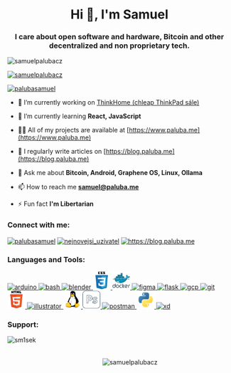 <h1 align="center">Hi 👋, I'm Samuel</h1>
<h3 align="center">I care about open software and hardware, Bitcoin and other decentralized and non proprietary tech.</h3>

<p align="left"> <img src="https://komarev.com/ghpvc/?username=samuelpalubacz&label=Profile%20views&color=0e75b6&style=flat" alt="samuelpalubacz" /> </p>

<p align="left"> <a href="https://github.com/ryo-ma/github-profile-trophy"><img src="https://github-profile-trophy.vercel.app/?username=samuelpalubacz" alt="samuelpalubacz" /></a> </p>

<p align="left"> <a href="https://twitter.com/palubasamuel" target="blank"><img src="https://img.shields.io/twitter/follow/palubasamuel?logo=twitter&style=for-the-badge" alt="palubasamuel" /></a> </p>

- 🔭 I’m currently working on [ThinkHome (chleap ThinkPad sále)](https://ThinkHome.paluba.me)

- 🌱 I’m currently learning **React, JavaScript**

- 👨‍💻 All of my projects are available at [https://www.paluba.me](https://www.paluba.me)

- 📝 I regularly write articles on [https://blog.paluba.me](https://blog.paluba.me)

- 💬 Ask me about **Bitcoin, Android, Graphene OS, Linux, Ollama**

- 📫 How to reach me **samuel@paluba.me**

- ⚡ Fun fact **I'm Libertarian**

<h3 align="left">Connect with me:</h3>
<p align="left">
<a href="https://twitter.com/palubasamuel" target="blank"><img align="center" src="https://raw.githubusercontent.com/rahuldkjain/github-profile-readme-generator/master/src/images/icons/Social/twitter.svg" alt="palubasamuel" height="30" width="40" /></a>
<a href="https://instagram.com/nejnovejsi_uzivatel" target="blank"><img align="center" src="https://raw.githubusercontent.com/rahuldkjain/github-profile-readme-generator/master/src/images/icons/Social/instagram.svg" alt="nejnovejsi_uzivatel" height="30" width="40" /></a>
<a href="/https://blog.paluba.me" target="blank"><img align="center" src="https://raw.githubusercontent.com/rahuldkjain/github-profile-readme-generator/master/src/images/icons/Social/rss.svg" alt="https://blog.paluba.me" height="30" width="40" /></a>
</p>

<h3 align="left">Languages and Tools:</h3>
<p align="left"> <a href="https://www.arduino.cc/" target="_blank" rel="noreferrer"> <img src="https://cdn.worldvectorlogo.com/logos/arduino-1.svg" alt="arduino" width="40" height="40"/> </a> <a href="https://www.gnu.org/software/bash/" target="_blank" rel="noreferrer"> <img src="https://www.vectorlogo.zone/logos/gnu_bash/gnu_bash-icon.svg" alt="bash" width="40" height="40"/> </a> <a href="https://www.blender.org/" target="_blank" rel="noreferrer"> <img src="https://download.blender.org/branding/community/blender_community_badge_white.svg" alt="blender" width="40" height="40"/> </a> <a href="https://www.w3schools.com/css/" target="_blank" rel="noreferrer"> <img src="https://raw.githubusercontent.com/devicons/devicon/master/icons/css3/css3-original-wordmark.svg" alt="css3" width="40" height="40"/> </a> <a href="https://www.docker.com/" target="_blank" rel="noreferrer"> <img src="https://raw.githubusercontent.com/devicons/devicon/master/icons/docker/docker-original-wordmark.svg" alt="docker" width="40" height="40"/> </a> <a href="https://www.figma.com/" target="_blank" rel="noreferrer"> <img src="https://www.vectorlogo.zone/logos/figma/figma-icon.svg" alt="figma" width="40" height="40"/> </a> <a href="https://flask.palletsprojects.com/" target="_blank" rel="noreferrer"> <img src="https://www.vectorlogo.zone/logos/pocoo_flask/pocoo_flask-icon.svg" alt="flask" width="40" height="40"/> </a> <a href="https://cloud.google.com" target="_blank" rel="noreferrer"> <img src="https://www.vectorlogo.zone/logos/google_cloud/google_cloud-icon.svg" alt="gcp" width="40" height="40"/> </a> <a href="https://git-scm.com/" target="_blank" rel="noreferrer"> <img src="https://www.vectorlogo.zone/logos/git-scm/git-scm-icon.svg" alt="git" width="40" height="40"/> </a> <a href="https://www.w3.org/html/" target="_blank" rel="noreferrer"> <img src="https://raw.githubusercontent.com/devicons/devicon/master/icons/html5/html5-original-wordmark.svg" alt="html5" width="40" height="40"/> </a> <a href="https://www.adobe.com/in/products/illustrator.html" target="_blank" rel="noreferrer"> <img src="https://www.vectorlogo.zone/logos/adobe_illustrator/adobe_illustrator-icon.svg" alt="illustrator" width="40" height="40"/> </a> <a href="https://www.linux.org/" target="_blank" rel="noreferrer"> <img src="https://raw.githubusercontent.com/devicons/devicon/master/icons/linux/linux-original.svg" alt="linux" width="40" height="40"/> </a> <a href="https://www.photoshop.com/en" target="_blank" rel="noreferrer"> <img src="https://raw.githubusercontent.com/devicons/devicon/master/icons/photoshop/photoshop-line.svg" alt="photoshop" width="40" height="40"/> </a> <a href="https://postman.com" target="_blank" rel="noreferrer"> <img src="https://www.vectorlogo.zone/logos/getpostman/getpostman-icon.svg" alt="postman" width="40" height="40"/> </a> <a href="https://www.python.org" target="_blank" rel="noreferrer"> <img src="https://raw.githubusercontent.com/devicons/devicon/master/icons/python/python-original.svg" alt="python" width="40" height="40"/> </a> <a href="https://www.adobe.com/products/xd.html" target="_blank" rel="noreferrer"> <img src="https://cdn.worldvectorlogo.com/logos/adobe-xd.svg" alt="xd" width="40" height="40"/> </a> </p>

<h3 align="left">Support:</h3>
<p><a href="https://ko-fi.com/sm1sek"> <img align="left" src="https://cdn.ko-fi.com/cdn/kofi3.png?v=3" height="50" width="210" alt="sm1sek" /></a></p><br><br>

<p>&nbsp;<img align="center" src="https://github-readme-stats.vercel.app/api?username=samuelpalubacz&show_icons=true&locale=en" alt="samuelpalubacz" /></p>
